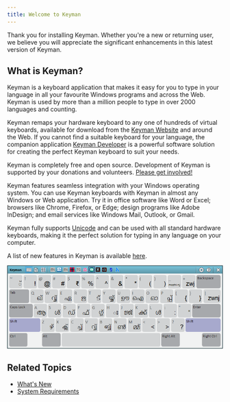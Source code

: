 ```yaml
---
title: Welcome to Keyman
---
```


Thank you for installing Keyman. Whether you're a new or returning user,
we believe you will appreciate the significant enhancements in this
latest version of Keyman.

## What is Keyman?

Keyman is a keyboard application that makes it easy for you to type in
your language in all your favourite Windows programs and across the Web.
Keyman is used by more than a million people to type in over 2000
languages and counting.

Keyman remaps your hardware keyboard to any one of hundreds of virtual
keyboards, available for download from the
[Keyman Website](https://keyman.com/keyboards) and around the Web. If
you cannot find a suitable keyboard for your language, the companion
application [Keyman Developer](https://keyman.com/developer/) is a
powerful software solution for creating the perfect Keyman keyboard to
suit your needs.

Keyman is completely free and open source. Development of Keyman is
supported by your donations and volunteers.
[Please get involved!](https://keyman.com/about/get-involved)

Keyman features seamless integration with your Windows operating system.
You can use Keyman keyboards with Keyman in almost any Windows or
Web application. Try it in office software like Word or Excel; browsers
like Chrome, Firefox, or Edge; design programs like Adobe InDesign; and
email services like Windows Mail, Outlook, or Gmail.

Keyman fully supports [Unicode](https://www.unicode.org/) and can be
used with all standard hardware keyboards, making it the perfect
solution for typing in any language on your computer.

A list of new features in Keyman is available [here](whatsnew).

![](../desktop_images/osk_keyboard.png)

## Related Topics

-   [What's New](whatsnew)
-   [System Requirements](requirements)
